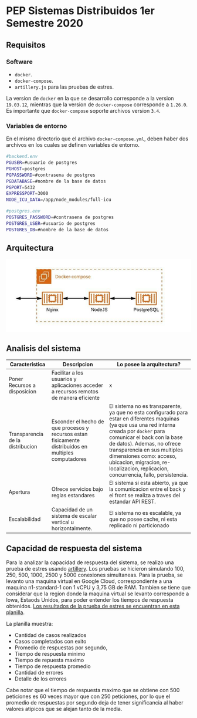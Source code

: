 # PEP Sistemas Distribuidos 1er Semestre 2020

## Requisitos

### Software

* `docker`.
* `docker-compose`.
* `artillery.js` para las pruebas de estres.

La version de `docker` en la que se desarrollo corresponde a la version `19.03.12`, mientras que la version de `docker-compose` corresponde a `1.26.0`. Es importante que `docker-compose` soporte archivos version `3.4`.

### Variables de entorno

En el mismo directorio que el archivo `docker-compose.yml`, deben haber dos archivos en los cuales se definen variables de entorno.

```bash
#backend.env
PGUSER=#usuario de postgres
PGHOST=postgres
PGPASSWORD=#contrasena de postgres
PGDATABASE=#nombre de la base de datos
PGPORT=5432
EXPRESSPORT=3000
NODE_ICU_DATA=/app/node_modules/full-icu
```

```bash
#postgres.env
POSTGRES_PASSWORD=#contrasena de postgres
POSTGRES_USER=#usuario de postgres
POSTGRES_DB=#nombre de la base de datos
```

## Arquitectura

![Arquitectura](./images/diagrama.jpeg "Arquitectura")


## Analisis del sistema

Caracteristica | Descripcion | Lo posee la arquitectura?
--- | --- | ---
Poner Recursos a disposicion | Facilitar a los usuarios y aplicaciones acceder a recursos remotos de manera eficiente | x
Transparencia de la distribucion | Esconder el hecho de que procesos y recursos estan fisicamente distribuidos en multiples computadores | El sistema no es transparente, ya que no esta configurado para estar en diferentes maquinas (ya que usa una red interna creada por `docker` para comunicar el back con la base de datos). Ademas, no ofrece transparencia en sus multiples dimensiones como: acceso, ubicacion, migracion, re-localizacion, replicacion, concurrencia, fallo, persistencia.
Apertura | Ofrece servicios bajo reglas estandares | El sistema si esta abierto, ya que la comunicacion entre el back y el front se realiza a traves del estandar API REST.
Escalabilidad | Capacidad de un sistema de escalar  vertical u horizontalmente. | El sistema no es escalable, ya que no posee cache, ni esta replicado ni particionado

## Capacidad de respuesta del sistema

Para la analizar la capacidad de respuesta del sistema, se realizo una prueba de estres usando [artillery](https://artillery.io). Los pruebas se hicieron simulando 100, 250, 500, 1000, 2500 y 5000 conexiones simultaneas. Para la prueba, se levanto una maquina virtual en Google Cloud, correspondiente a una maquina n1-standard-1 con 1 vCPU y 3,75 GB de RAM. Tambien se tiene que considerar que la region donde la maquina virtual se levanto corresponde a Iowa, Estaods Unidos, para poder entender los tiempos de respuesta obtenidos. [Los resultados de la prueba de estres se encuentran en esta planilla](https://docs.google.com/spreadsheets/d/1xauJOl_u-d2BEOttfCl8fi3rYAg5asfyE_gBGSF0Z60/edit?usp=sharing).

La planilla muestra:

* Cantidad de casos realizados
* Casos completados con exito
* Promedio de respuestas por segundo, 
* Tiempo de respuesta minimo
* Tiempo de repuesta maximo
* Tiempo de respuesta promedio
* Cantidad de errores
* Detalle de los errores

Cabe notar que el tiempo de respuesta maximo que se obtiene con 500 peticiones es 60 veces mayor que con 250 peticiones, por lo que el promedio de respuestas por segundo deja de tener significancia al haber valores atipicos que se alejan tanto de la media.

